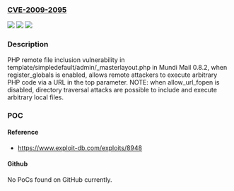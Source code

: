 ### [CVE-2009-2095](https://cve.mitre.org/cgi-bin/cvename.cgi?name=CVE-2009-2095)
![](https://img.shields.io/static/v1?label=Product&message=n%2Fa&color=blue)
![](https://img.shields.io/static/v1?label=Version&message=n%2Fa&color=blue)
![](https://img.shields.io/static/v1?label=Vulnerability&message=n%2Fa&color=brighgreen)

### Description

PHP remote file inclusion vulnerability in template/simpledefault/admin/_masterlayout.php in Mundi Mail 0.8.2, when register_globals is enabled, allows remote attackers to execute arbitrary PHP code via a URL in the top parameter.  NOTE: when allow_url_fopen is disabled, directory traversal attacks are possible to include and execute arbitrary local files.

### POC

#### Reference
- https://www.exploit-db.com/exploits/8948

#### Github
No PoCs found on GitHub currently.

